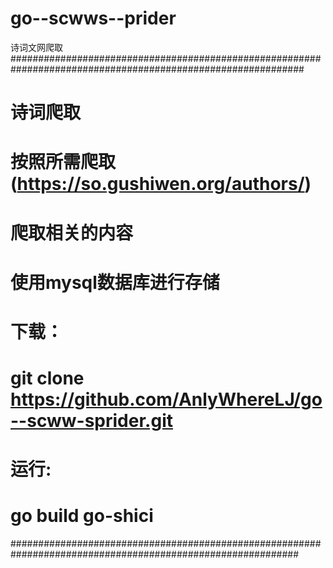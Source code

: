 # go--scwws--prider
诗词文网爬取
#############################################################################################################

# 诗词爬取
# 按照所需爬取(https://so.gushiwen.org/authors/)
# 爬取相关的内容
# 使用mysql数据库进行存储

# 下载：
# git clone https://github.com/AnlyWhereLJ/go--scww-sprider.git

# 运行:
# go build go-shici

############################################################################################################

